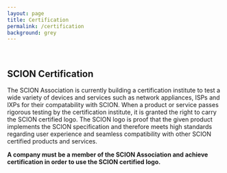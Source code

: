 ```yaml
---
layout: page
title: Certification
permalink: /certification
background: grey
---
```

<br>

## SCION Certification

The SCION Association is currently building a certification institute to test a
wide variety of devices and services such as network appliances, ISPs and IXPs for
their compatability with SCION. When a product or service passes rigorous
testing by the certification institute, it is granted the right to carry the SCION
certified logo. The SCION logo is proof that the given product implements the SCION
specification and therefore meets high standards regarding user experience and
seamless compatibility with other SCION certified products and services.


**A company must be a member of the SCION Association and achieve
certification in order to use the SCION certified logo.**